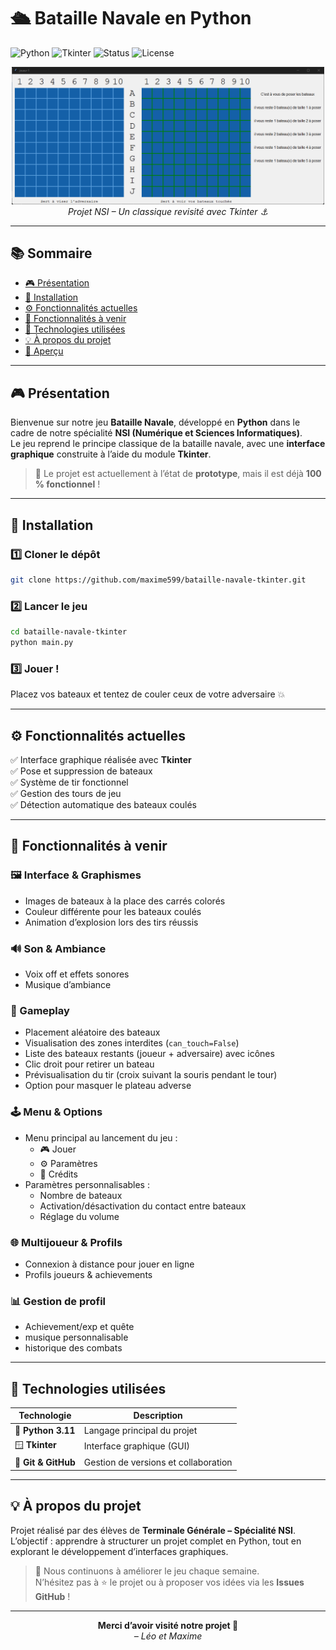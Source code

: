 # 🛳️ Bataille Navale en Python  

![Python](https://img.shields.io/badge/python-3.11-blue?logo=python)
![Tkinter](https://img.shields.io/badge/Interface-Tkinter-orange)
![Status](https://img.shields.io/badge/État-Prototyping-yellow)
![License](https://img.shields.io/badge/Licence-MIT-green)

<p align="center">
  <img src="image.png" alt="Aperçu du jeu" width="500"><br>
  <i>Projet NSI – Un classique revisité avec Tkinter ⚓</i>
</p>

---

## 📚 Sommaire
- [🎮 Présentation](#-présentation)
- [🚀 Installation](#-installation)
- [⚙️ Fonctionnalités actuelles](#️-fonctionnalités-actuelles)
- [🧠 Fonctionnalités à venir](#-fonctionnalités-à-venir)
- [🧩 Technologies utilisées](#-technologies-utilisées)
- [💡 À propos du projet](#-à-propos-du-projet)
- [📸 Aperçu](#-aperçu)

---

## 🎮 Présentation

Bienvenue sur notre jeu **Bataille Navale**, développé en **Python** dans le cadre de notre spécialité **NSI (Numérique et Sciences Informatiques)**.  
Le jeu reprend le principe classique de la bataille navale, avec une **interface graphique** construite à l’aide du module **Tkinter**.

> 🧠 Le projet est actuellement à l’état de **prototype**, mais il est déjà **100 % fonctionnel** !

---

## 🚀 Installation

### 1️⃣ Cloner le dépôt
```bash
git clone https://github.com/maxime599/bataille-navale-tkinter.git
```

### 2️⃣ Lancer le jeu
```bash
cd bataille-navale-tkinter
python main.py
```

### 3️⃣ Jouer !
Placez vos bateaux et tentez de couler ceux de votre adversaire 💥

---

## ⚙️ Fonctionnalités actuelles

✅ Interface graphique réalisée avec **Tkinter**  
✅ Pose et suppression de bateaux  
✅ Système de tir fonctionnel  
✅ Gestion des tours de jeu  
✅ Détection automatique des bateaux coulés  

---

## 🧠 Fonctionnalités à venir

### 🖼️ Interface & Graphismes
- Images de bateaux à la place des carrés colorés  
- Couleur différente pour les bateaux coulés  
- Animation d’explosion lors des tirs réussis  

### 🔊 Son & Ambiance
- Voix off et effets sonores  
- Musique d’ambiance 

### 🧩 Gameplay
- Placement aléatoire des bateaux  
- Visualisation des zones interdites (`can_touch=False`)  
- Liste des bateaux restants (joueur + adversaire) avec icônes  
- Clic droit pour retirer un bateau  
- Prévisualisation du tir (croix suivant la souris pendant le tour)  
- Option pour masquer le plateau adverse  

### 🕹️ Menu & Options
- Menu principal au lancement du jeu :
  - 🎮 Jouer  
  - ⚙️ Paramètres  
  - 📜 Crédits  
- Paramètres personnalisables :
  - Nombre de bateaux  
  - Activation/désactivation du contact entre bateaux
  - Réglage du volume 

### 🌐 Multijoueur & Profils
- Connexion à distance pour jouer en ligne  
- Profils joueurs & achievements

### 📊 Gestion de profil
- Achievement/exp et quête  
- musique personnalisable
- historique des combats

---

## 🧩 Technologies utilisées

| Technologie | Description |
|--------------|-------------|
| 🐍 **Python 3.11** | Langage principal du projet |
| 🪟 **Tkinter** | Interface graphique (GUI) |
| 💾 **Git & GitHub** | Gestion de versions et collaboration |

---

## 💡 À propos du projet

Projet réalisé par des élèves de **Terminale Générale – Spécialité NSI**.  
L’objectif : apprendre à structurer un projet complet en Python, tout en explorant le développement d’interfaces graphiques.

> 🧭 Nous continuons à améliorer le jeu chaque semaine.  
> N’hésitez pas à ⭐ le projet ou à proposer vos idées via les **Issues GitHub** !

---



<p align="center">
  <b>Merci d’avoir visité notre projet 💙</b><br>
  <i>– Léo et Maxime</i>
</p>
